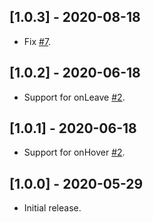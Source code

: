 ## [1.0.3] - 2020-08-18

* Fix [#7](https://github.com/deakjahn/flutter_dropzone/issues/7).

## [1.0.2] - 2020-06-18

* Support for onLeave [#2](https://github.com/deakjahn/flutter_dropzone/issues/2).

## [1.0.1] - 2020-06-18

* Support for onHover [#2](https://github.com/deakjahn/flutter_dropzone/issues/2).

## [1.0.0] - 2020-05-29

* Initial release.
